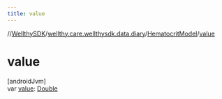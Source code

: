 ```yaml
---
title: value
---
```

//[WellthySDK](../../../index.html)/[wellthy.care.wellthysdk.data.diary](../index.html)/[HematocritModel](index.html)/[value](value.html)



# value



[androidJvm]\
var [value](value.html): [Double](https://kotlinlang.org/api/latest/jvm/stdlib/kotlin/-double/index.html)




